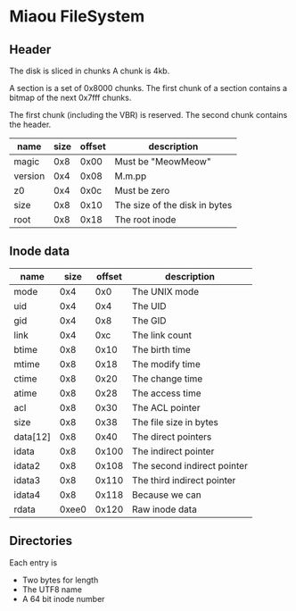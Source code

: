 # Miaou FileSystem

## Header

The disk is sliced in chunks
A chunk is 4kb.

A section is a set of 0x8000 chunks.
The first chunk of a section contains a bitmap of the next 0x7fff chunks.

The first chunk (including the VBR) is reserved. The second chunk contains the header.

| name           | size |  offset | description                   |
|----------------|------|---------|-------------------------------|
| magic          | 0x8  | 0x00    | Must be "MeowMeow"            |
| version        | 0x4  | 0x08    | M.m.pp                        |
| z0             | 0x4  | 0x0c    | Must be zero                  |
| size           | 0x8  | 0x10    | The size of the disk in bytes |
| root           | 0x8  | 0x18    | The root inode                |

## Inode data

| name           | size |  offset | description                   |
|----------------|------|---------|-------------------------------|
| mode           | 0x4  | 0x0     | The UNIX mode                 |
| uid            | 0x4  | 0x4     | The UID                       |
| gid            | 0x4  | 0x8     | The GID                       |
| link           | 0x4  | 0xc     | The link count                |
| btime          | 0x8  | 0x10    | The birth time                |
| mtime          | 0x8  | 0x18    | The modify time               |
| ctime          | 0x8  | 0x20    | The change time               |
| atime          | 0x8  | 0x28    | The access time               |
| acl            | 0x8  | 0x30    | The ACL pointer               |
| size           | 0x8  | 0x38    | The file size in bytes        |
| data[12]       | 0x8  | 0x40    | The direct pointers           |
| idata          | 0x8  | 0x100   | The indirect pointer          |
| idata2         | 0x8  | 0x108   | The second indirect pointer   |
| idata3         | 0x8  | 0x110   | The third indirect pointer    |
| idata4         | 0x8  | 0x118   | Because we can                |
| rdata          | 0xee0| 0x120   | Raw inode data                |

## Directories

Each entry is

* Two bytes for length
* The UTF8 name
* A 64 bit inode number
